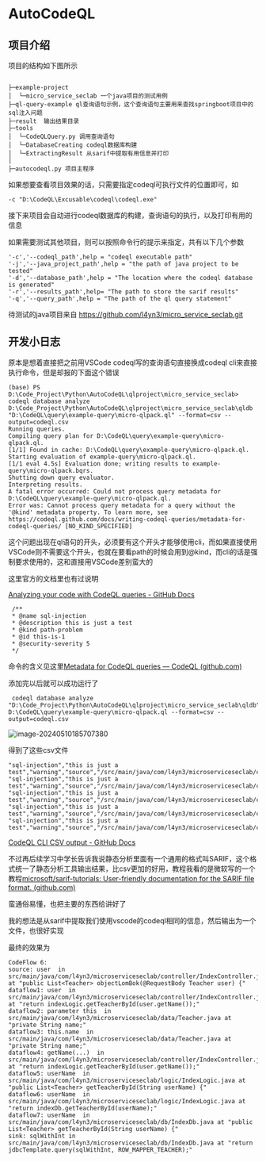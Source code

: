 # AutoCodeQL

## 项目介绍

项目的结构如下图所示

```

├─example-project
│  └─micro_service_seclab 一个java项目的测试用例
├─ql-query-example ql查询语句示例，这个查询语句主要用来查找springboot项目中的sql注入问题
├─result  输出结果目录
├─tools
│  └─CodeQLQuery.py 调用查询语句
│  └─DatabaseCreating codeql数据库构建
│  └─ExtractingResult 从sarif中提取有用信息并打印
│
├─autocodeql.py 项目主程序

```





如果想要查看项目效果的话，只需要指定codeql可执行文件的位置即可，如

```
-c "D:\CodeQL\Excusable\codeql\codeql.exe"
```

接下来项目会自动进行codeql数据库的构建，查询语句的执行，以及打印有用的信息

如果需要测试其他项目，则可以按照命令行的提示来指定，共有以下几个参数

```
'-c','--codeql_path',help = "codeql executable path"
'-j','--java_project_path',help = "the path of java project to be tested"
'-d','--database_path',help = "The location where the codeql database is generated"
'-r','--results_path',help= "The path to store the sarif results"
'-q','--query_path',help = "The path of the ql query statement"
```


待测试的java项目来自
https://github.com/l4yn3/micro_service_seclab.git


## 开发小日志

原本是想着直接把之前用VSCode codeql写的查询语句直接换成codeql cli来直接执行命令，但是却报的下面这个错误

```
(base) PS D:\Code_Project\Python\AutoCodeQL\qlproject\micro_service_seclab> codeql database analyze D:\Code_Project\Python\AutoCodeQL\qlproject\micro_service_seclab\qldb "D:\CodeQL\query\example-query\micro-qlpack.ql" --format=csv --output=codeql.csv
Running queries.
Compiling query plan for D:\CodeQL\query\example-query\micro-qlpack.ql.
[1/1] Found in cache: D:\CodeQL\query\example-query\micro-qlpack.ql.
Starting evaluation of example-query\micro-qlpack.ql.
[1/1 eval 4.5s] Evaluation done; writing results to example-query\micro-qlpack.bqrs.
Shutting down query evaluator.
Interpreting results.
A fatal error occurred: Could not process query metadata for D:\CodeQL\query\example-query\micro-qlpack.ql.
Error was: Cannot process query metadata for a query without the '@kind' metadata property. To learn more, see https://codeql.github.com/docs/writing-codeql-queries/metadata-for-codeql-queries/ [NO_KIND_SPECIFIED]
```

这个问题出现在ql语句的开头，必须要有这个开头才能够使用cli，而如果直接使用VSCode则不需要这个开头，也就在要看path的时候会用到@kind，而cli的话是强制要求使用的，这和直接用VSCode差别蛮大的

这里官方的文档里也有过说明

[Analyzing your code with CodeQL queries - GitHub Docs](https://docs.github.com/en/code-security/codeql-cli/getting-started-with-the-codeql-cli/analyzing-your-code-with-codeql-queries)

```
 /**
 * @name sql-injection
 * @description this is just a test
 * @kind path-problem
 * @id this-is-1
 * @security-severity 5
 */
```

命令的含义见这里[Metadata for CodeQL queries — CodeQL (github.com)](https://codeql.github.com/docs/writing-codeql-queries/metadata-for-codeql-queries/)

添加完以后就可以成功运行了

```
 codeql database analyze "D:\Code_Project\Python\AutoCodeQL\qlproject\micro_service_seclab\qldb" D:\CodeQL\query\example-query\micro-qlpack.ql --format=csv --output=codeql.csv

```

![image-20240510185707380](https://enjoyy-1322917755.cos.ap-nanjing.myqcloud.com/image-20240510185707380.png) 

得到了这些csv文件

```
"sql-injection","this is just a test","warning","source","/src/main/java/com/l4yn3/microserviceseclab/controller/IndexController.java","30","30","30","78"
"sql-injection","this is just a test","warning","source","/src/main/java/com/l4yn3/microserviceseclab/controller/IndexController.java","36","29","36","63"
"sql-injection","this is just a test","warning","source","/src/main/java/com/l4yn3/microserviceseclab/controller/IndexController.java","47","38","47","62"
"sql-injection","this is just a test","warning","source","/src/main/java/com/l4yn3/microserviceseclab/controller/IndexController.java","59","39","59","63"
"sql-injection","this is just a test","warning","source","/src/main/java/com/l4yn3/microserviceseclab/controller/IndexController.java","64","39","64","105"
```

[CodeQL CLI CSV output - GitHub Docs](https://docs.github.com/en/code-security/codeql-cli/using-the-advanced-functionality-of-the-codeql-cli/csv-output)

不过再后续学习中学长告诉我说静态分析里面有一个通用的格式叫SARIF，这个格式统一了静态分析工具输出结果，比csv更加的好用，教程我看的是微软写的一个教程[microsoft/sarif-tutorials: User-friendly documentation for the SARIF file format. (github.com)](https://github.com/microsoft/sarif-tutorials/tree/main)

蛮通俗易懂，也把主要的东西给讲好了

我的想法是从sarif中提取我们使用vscode的codeql相同的信息，然后输出为一个文件，也很好实现


最终的效果为
```
CodeFlow 6:
source: user  in src/main/java/com/l4yn3/microserviceseclab/controller/IndexController.java at "public List<Teacher> objectLomBok(@RequestBody Teacher user) {"  
dataflow1: user  in src/main/java/com/l4yn3/microserviceseclab/controller/IndexController.java at "return indexLogic.getTeacherById(user.getName());"  
dataflow2: parameter this  in src/main/java/com/l4yn3/microserviceseclab/data/Teacher.java at "private String name;"  
dataflow3: this.name  in src/main/java/com/l4yn3/microserviceseclab/data/Teacher.java at "private String name;"  
dataflow4: getName(...)  in src/main/java/com/l4yn3/microserviceseclab/controller/IndexController.java at "return indexLogic.getTeacherById(user.getName());"  
dataflow5: userName  in src/main/java/com/l4yn3/microserviceseclab/logic/IndexLogic.java at "public List<Teacher> getTeacherById(String userName) {"  
dataflow6: userName  in src/main/java/com/l4yn3/microserviceseclab/logic/IndexLogic.java at "return indexDb.getTeacherById(userName);"  
dataflow7: userName  in src/main/java/com/l4yn3/microserviceseclab/db/IndexDb.java at "public List<Teacher> getTeacherById(String userName) {"  
sink: sqlWithInt in src/main/java/com/l4yn3/microserviceseclab/db/IndexDb.java at "return jdbcTemplate.query(sqlWithInt, ROW_MAPPER_TEACHER);"  
```




